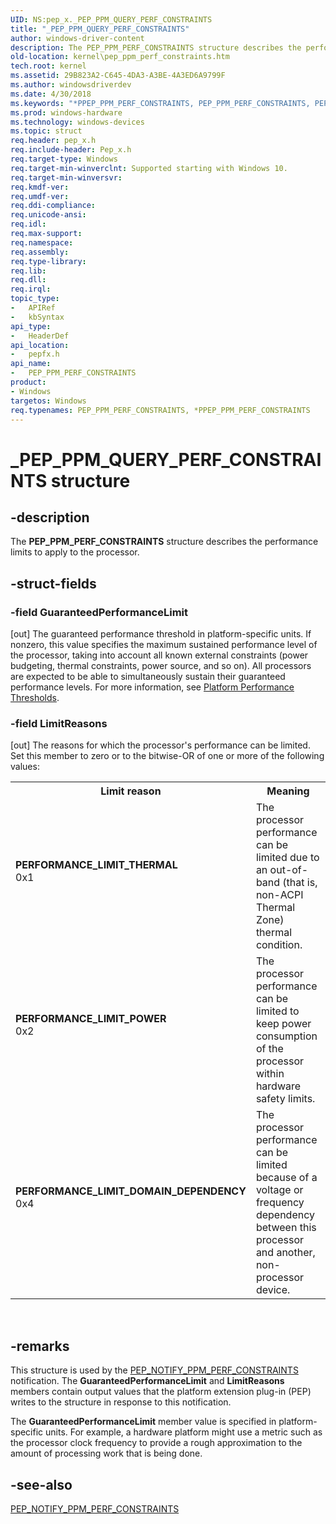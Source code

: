 ```yaml
---
UID: NS:pep_x._PEP_PPM_QUERY_PERF_CONSTRAINTS
title: "_PEP_PPM_QUERY_PERF_CONSTRAINTS"
author: windows-driver-content
description: The PEP_PPM_PERF_CONSTRAINTS structure describes the performance limits to apply to the processor.
old-location: kernel\pep_ppm_perf_constraints.htm
tech.root: kernel
ms.assetid: 29B823A2-C645-4DA3-A3BE-4A3ED6A9799F
ms.author: windowsdriverdev
ms.date: 4/30/2018
ms.keywords: "*PPEP_PPM_PERF_CONSTRAINTS, PEP_PPM_PERF_CONSTRAINTS, PEP_PPM_PERF_CONSTRAINTS structure [Kernel-Mode Driver Architecture], PERFORMANCE_LIMIT_DOMAIN_DEPENDENCY, PERFORMANCE_LIMIT_POWER, PERFORMANCE_LIMIT_THERMAL, PPEP_PPM_PERF_CONSTRAINTS, PPEP_PPM_PERF_CONSTRAINTS structure pointer [Kernel-Mode Driver Architecture], _PEP_PPM_QUERY_PERF_CONSTRAINTS, kernel.pep_ppm_perf_constraints, pepfx/PEP_PPM_PERF_CONSTRAINTS, pepfx/PPEP_PPM_PERF_CONSTRAINTS"
ms.prod: windows-hardware
ms.technology: windows-devices
ms.topic: struct
req.header: pep_x.h
req.include-header: Pep_x.h
req.target-type: Windows
req.target-min-winverclnt: Supported starting with Windows 10.
req.target-min-winversvr: 
req.kmdf-ver: 
req.umdf-ver: 
req.ddi-compliance: 
req.unicode-ansi: 
req.idl: 
req.max-support: 
req.namespace: 
req.assembly: 
req.type-library: 
req.lib: 
req.dll: 
req.irql: 
topic_type:
-	APIRef
-	kbSyntax
api_type:
-	HeaderDef
api_location:
-	pepfx.h
api_name:
-	PEP_PPM_PERF_CONSTRAINTS
product:
- Windows
targetos: Windows
req.typenames: PEP_PPM_PERF_CONSTRAINTS, *PPEP_PPM_PERF_CONSTRAINTS
---
```


# _PEP_PPM_QUERY_PERF_CONSTRAINTS structure


## -description


The <b>PEP_PPM_PERF_CONSTRAINTS</b> structure describes the performance limits to apply to the processor.


## -struct-fields




### -field GuaranteedPerformanceLimit

[out] The guaranteed performance threshold in platform-specific units. If nonzero, this value specifies the maximum sustained performance level of the processor, taking into account all known external constraints (power budgeting, thermal constraints, power source, and so on). All processors are expected to be able to simultaneously sustain their guaranteed performance levels. For more information, see <a href="https://msdn.microsoft.com/library/windows/hardware/mt629132">Platform Performance Thresholds</a>.


### -field LimitReasons

[out] The reasons for which the processor's performance can be limited. Set this member to zero or to the bitwise-OR of one or more of the following values:

<table>
<tr>
<th>Limit reason</th>
<th>Meaning</th>
</tr>
<tr>
<td width="40%"><a id="PERFORMANCE_LIMIT_THERMAL"></a><a id="performance_limit_thermal"></a><dl>
<dt><b>PERFORMANCE_LIMIT_THERMAL</b></dt>
<dt>0x1</dt>
</dl>
</td>
<td width="60%">
The processor performance can be limited due to an out-of-band (that is, non-ACPI Thermal Zone) thermal condition.

</td>
</tr>
<tr>
<td width="40%"><a id="PERFORMANCE_LIMIT_POWER"></a><a id="performance_limit_power"></a><dl>
<dt><b>PERFORMANCE_LIMIT_POWER</b></dt>
<dt>0x2</dt>
</dl>
</td>
<td width="60%">
The processor performance can be limited to keep power consumption of the processor within hardware safety limits.

</td>
</tr>
<tr>
<td width="40%"><a id="PERFORMANCE_LIMIT_DOMAIN_DEPENDENCY"></a><a id="performance_limit_domain_dependency"></a><dl>
<dt><b>PERFORMANCE_LIMIT_DOMAIN_DEPENDENCY</b></dt>
<dt>0x4</dt>
</dl>
</td>
<td width="60%">
The processor performance can be limited because of a voltage or frequency dependency between this processor and another, non-processor device.

</td>
</tr>
</table>
 


## -remarks



This structure is used by the <a href="https://msdn.microsoft.com/library/windows/hardware/mt186815">PEP_NOTIFY_PPM_PERF_CONSTRAINTS</a> notification. The <b>GuaranteedPerformanceLimit</b> and <b>LimitReasons</b> members contain output values that the platform extension plug-in (PEP) writes to the structure in response to this notification.

The <b>GuaranteedPerformanceLimit</b> member value is specified in platform-specific units. For example, a hardware platform might use a metric such as the processor clock frequency to provide a rough approximation to the amount of processing work that is being done. 




## -see-also




<a href="https://msdn.microsoft.com/library/windows/hardware/mt186815">PEP_NOTIFY_PPM_PERF_CONSTRAINTS</a>
 

 

